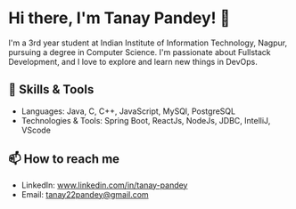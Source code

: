 # Hi there, I'm Tanay Pandey! 👋

I'm a 3rd year student at Indian Institute of Information Technology, Nagpur, pursuing a degree in Computer Science. I'm passionate about Fullstack Development, and I love to explore and learn new things in DevOps.

## 🔧 Skills & Tools

- Languages: Java, C, C++, JavaScript, MySQl, PostgreSQL
- Technologies & Tools: Spring Boot, ReactJs, NodeJs, JDBC, IntelliJ, VScode

## 📫 How to reach me

- LinkedIn: www.linkedin.com/in/tanay-pandey
- Email: tanay22pandey@gmail.com
